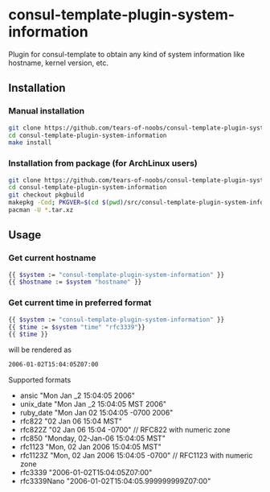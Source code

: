 # consul-template-plugin-system-information
Plugin for consul-template to obtain any kind of system information like hostname, kernel version, etc.

## Installation

### Manual installation
```sh
git clone https://github.com/tears-of-noobs/consul-template-plugin-system-information.git
cd consul-template-plugin-system-information
make install
```

### Installation from package (for ArchLinux users)
```sh
git clone https://github.com/tears-of-noobs/consul-template-plugin-system-information.git
cd consul-template-plugin-system-information
git checkout pkgbuild
makepkg -Cod; PKGVER=$(cd $(pwd)/src/consul-template-plugin-system-information/ && make ver) makepkg -esd
pacman -U *.tar.xz
```

## Usage

### Get current hostname
```sh
{{ $system := "consul-template-plugin-system-information" }}
{{ $hostname := $system "hostname" }}
```

### Get current time in preferred format

```sh
{{ $system := "consul-template-plugin-system-information" }}
{{ $time := $system "time" "rfc3339"}}
{{ $time }}
```
will be rendered as 
```sh
2006-01-02T15:04:05Z07:00
```

Supported formats
- ansic       "Mon Jan _2 15:04:05 2006"
- unix_date   "Mon Jan _2 15:04:05 MST 2006"
- ruby_date   "Mon Jan 02 15:04:05 -0700 2006"
- rfc822      "02 Jan 06 15:04 MST"
- rfc822Z     "02 Jan 06 15:04 -0700" // RFC822 with numeric zone
- rfc850      "Monday, 02-Jan-06 15:04:05 MST"
- rfc1123     "Mon, 02 Jan 2006 15:04:05 MST"
- rfc1123Z    "Mon, 02 Jan 2006 15:04:05 -0700" // RFC1123 with numeric zone
- rfc3339     "2006-01-02T15:04:05Z07:00"
- rfc3339Nano "2006-01-02T15:04:05.999999999Z07:00"
